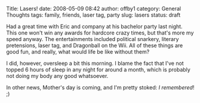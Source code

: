 Title: Lasers!
date: 2008-05-09 08:42
author: offby1
category: General Thoughts
tags: family, friends, laser tag, party
slug: lasers
status: draft

Had a great time with Eric and company at his bachelor party last night. This one won't win any awards for hardcore crazy times, but that's more my speed anyway. The entertainments included political snarkery, literary pretensions, laser tag, and Dragonball on the Wii. All of these things are good fun, and really, what would life be like without them?

I did, however, oversleep a bit this morning. I blame the fact that I've not topped 6 hours of sleep in any night for around a month, which is probably not doing my body any good whatsoever.

In other news, Mother's day is coming, and I'm pretty stoked: _I remembered_! ;)
